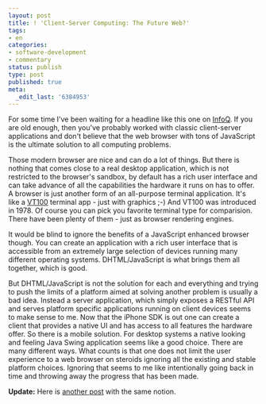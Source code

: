 ```yaml
---
layout: post
title: ! 'Client-Server Computing: The Future Web?'
tags:
- en
categories:
- software-development
- commentary
status: publish
type: post
published: true
meta:
  _edit_last: '6384953'
---
```

<p>For some time I've been waiting for a headline like this one on <a href="http://www.infoq.com/news/2008/05/sproutcore_future_web">InfoQ</a>. If you are old enough, then you've probably worked with classic client-server applications and don't believe that the web browser with tons of JavaScript is the ultimate solution to all computing problems.</p>

<p>Those modern browser are nice and can do a lot of things. But there is nothing that comes close to a real desktop application, which is not restricted to the browser's sandbox, by default has a rich user interface and can take advance of all the capabilities the hardware it runs on has to offer. A browser is just another form of an all-purpose terminal application. It's like a <a href="http://en.wikipedia.org/wiki/VT100">VT100</a> terminal app - just with graphics ;-) And VT100 was introduced in 1978. Of course you can pick you favorite terminal type for comparision. There have been plenty of them - just as browser rendering engines.</p>

<p>It would be blind to ignore the benefits of a JavaScript enhanced browser though. You can create an application with a rich user interface that is accessible from an extremely large selection of devices running many different operating systems. DHTML/JavaScript is what brings them all together, which is good.</p>

<p>But DHTML/JavaScript is not the solution for each and everything and trying to push the limits of a platform aimed at solving another problem is usually a bad idea. Instead a server application, which simply exposes a RESTful API and serves platform specific applications running on client devices seems to make sense to me. Now that the iPhone SDK is out one can create a client that provides a native UI and has access to all features the hardware offer. So there is a mobile solution. For desktop systems a native looking and feeling Java Swing application seems like a good choice. There are many different ways. What counts is that one does not limit the user experience to a web browser on steroids ignoring all the existing and stable platform choices. Ignoring that seems to me like intentionally going back in time and throwing away the progress that has been made.</p>

<p><strong>Update:</strong> Here is <a href="http://feeds.feedburner.com/~r/GrabBagOfT/~3/295488864/working-with-the-web-model.aspx">another post</a> with the same notion.</p>
